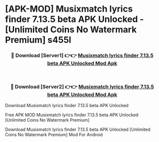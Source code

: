 # [APK-MOD] Musixmatch  lyrics finder 7.13.5 beta APK Unlocked - [Unlimited Coins No Watermark Premium] s455l



<div align="center">
<h3>🔴 Download [Server1] 👉👉 <a href="https://momento.my/?title=Musixmatch__lyrics_finder_7.13.5_beta_APK_Unlocked">Musixmatch  lyrics finder 7.13.5 beta APK Unlocked Mod Apk</a></h3><br>

<h3>🔴 Download [Server2] 👉👉 <a href="https://momento.my/?title=Musixmatch__lyrics_finder_7.13.5_beta_APK_Unlocked">Musixmatch  lyrics finder 7.13.5 beta APK Unlocked Mod Apk</a></h3>
</div>



Download Musixmatch  lyrics finder 7.13.5 beta APK Unlocked 

Free APK MOD Musixmatch  lyrics finder 7.13.5 beta APK Unlocked [Unlimited Coins No Watermark Premium]

Download Musixmatch  lyrics finder 7.13.5 beta APK Unlocked [Unlimited Coins No Watermark Premium] Mod For Android
